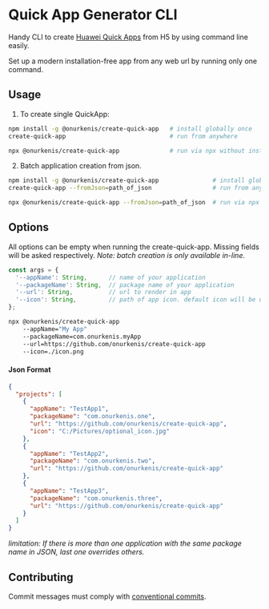 # Quick App Generator CLI

Handy CLI to create [Huawei Quick Apps](https://developer.huawei.com/consumer/en/quickApp) from H5 by using command line easily.

Set up a modern installation-free app from any web url by running only one command.

## Usage

1. To create single QuickApp:

```sh
npm install -g @onurkenis/create-quick-app   # install globally once
create-quick-app                             # run from anywhere

npx @onurkenis/create-quick-app              # run via npx without installing
```

2. Batch application creation from json.

```sh
npm install -g @onurkenis/create-quick-app               # install globally once
create-quick-app --fromJson=path_of_json                 # run from anywhere

npx @onurkenis/create-quick-app --fromJson=path_of_json  # run via npx without installing 
```

## Options

All options can be empty when running the create-quick-app. Missing fields will be asked respectively.
_Note: batch creation is only available in-line._

```js
const args = {
  '--appName': String,      // name of your application
  '--packageName': String,  // package name of your application
  '--url': String,          // url to render in app
  '--icon': String,         // path of app icon. default icon will be used if this field is empty
};
```

```sh
npx @onurkenis/create-quick-app
    --appName="My App"
    --packageName=com.onurkenis.myApp
    --url=https://github.com/onurkenis/create-quick-app
    --icon=./icon.png
```

#### Json Format

```json
{
  "projects": [
    {
      "appName": "TestApp1",
      "packageName": "com.onurkenis.one",
      "url": "https://github.com/onurkenis/create-quick-app",
      "icon": "C:/Pictures/optional_icon.jpg"
    },
    {
      "appName": "TestApp2",
      "packageName": "com.onurkenis.two",
      "url": "https://github.com/onurkenis/create-quick-app"
    },
    {
      "appName": "TestApp3",
      "packageName": "com.onurkenis.three",
      "url": "https://github.com/onurkenis/create-quick-app"
    }
  ]
}
```
_limitation: If there is more than one application with the same package name in JSON, last one overrides others._


## Contributing

Commit messages must comply with [conventional commits](https://www.conventionalcommits.org).
